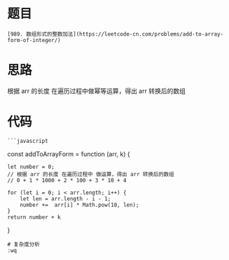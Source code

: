 # 题目
    [989. 数组形式的整数加法](https://leetcode-cn.com/problems/add-to-array-form-of-integer/)
# 思路
根据 arr 的长度 在遍历过程中做幂等运算，得出 arr 转换后的数组
# 代码
    ```javascript

const addToArrayForm = function (arr, k) {

    let number = 0;
    // 根据 arr 的长度 在遍历过程中 做运算，得出 arr 转换后的数组
    // 0 + 1 * 1000 + 2 * 100 + 3 * 10 + 4

    for (let i = 0; i < arr.length; i++) {
        let len = arr.length - i - 1;
        number +=  arr[i] * Math.pow(10, len);
    }
    return number + k

}



````
# 复杂度分析
:wq
